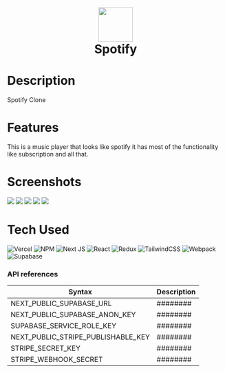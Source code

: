 <div align="center">
      <h1> <img src="https://cdn-icons-png.flaticon.com/512/2111/2111624.png" width="80px"><br/>Spotify</h1>
     </div>

# Description

Spotify Clone

# Features

This is a music player that looks like spotify it has most of the functionality like subscription and all that.

# Screenshots

<img src="https://res.cloudinary.com/dmlts9lbk/image/upload/v1685912966/Screenshot_2023-06-05_023623_xq4xwk.png"> <img src="https://res.cloudinary.com/dmlts9lbk/image/upload/v1685912966/Screenshot_2023-06-05_023559_u7zdke.png"> <img src="https://res.cloudinary.com/dmlts9lbk/image/upload/v1685912966/Screenshot_2023-06-05_023752_drsh6o.png"> <img src="https://res.cloudinary.com/dmlts9lbk/image/upload/v1685912966/Screenshot_2023-06-05_023726_ch0ywz.png"> <img src="https://res.cloudinary.com/dmlts9lbk/image/upload/v1685912966/Screenshot_2023-06-05_023645_htz4fl.png">

# Tech Used

![Vercel](https://img.shields.io/badge/vercel-%23000000.svg?style=for-the-badge&logo=vercel&logoColor=white) ![NPM](https://img.shields.io/badge/NPM-%23000000.svg?style=for-the-badge&logo=npm&logoColor=white) ![Next JS](https://img.shields.io/badge/Next-black?style=for-the-badge&logo=next.js&logoColor=white) ![React](https://img.shields.io/badge/react-%2320232a.svg?style=for-the-badge&logo=react&logoColor=%2361DAFB) ![Redux](https://img.shields.io/badge/redux-%23593d88.svg?style=for-the-badge&logo=redux&logoColor=white) ![TailwindCSS](https://img.shields.io/badge/tailwindcss-%2338B2AC.svg?style=for-the-badge&logo=tailwind-css&logoColor=white) ![Webpack](https://img.shields.io/badge/webpack-%238DD6F9.svg?style=for-the-badge&logo=webpack&logoColor=black) ![Supabase](https://img.shields.io/badge/Supabase-3ECF8E?style=for-the-badge&logo=supabase&logoColor=white)

### API references

| Syntax                             | Description |
| ---------------------------------- | ----------- |
| NEXT_PUBLIC_SUPABASE_URL           | ########    |
| NEXT_PUBLIC_SUPABASE_ANON_KEY      | ########    |
| SUPABASE_SERVICE_ROLE_KEY          | ########    |
| NEXT_PUBLIC_STRIPE_PUBLISHABLE_KEY | ########    |
| STRIPE_SECRET_KEY                  | ########    |
| STRIPE_WEBHOOK_SECRET              | ########    |

<!-- </> with 💛 by readMD (https://readmd.itsvg.in) -->
